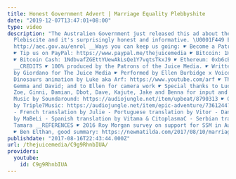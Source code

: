 ```yaml
---
title: Honest Government Advert | Marriage Equality Plebbyshite
date: "2019-12-07T13:47:01+08:00"
type: video
description: "The Australien Government just released this ad about the Marriage Equality
  Plebiscite and it's surprisingly honest and informative. \U0001F449 Enrol for Equality:
  http://aec.gov.au/enrol __Ways you can keep us going: ☛ Become a Patron: https://www.patreon.com/TheJuiceMedia
  ☛ Tip us on PayPal: https://www.paypal.me/thejuicemedia ☛ Bitcoin: 1HMPK1zFCLopAvNEvR3aehFU1tSvHeWkTS
  ☛ Bitcoin Cash: 1NdbvafZGEttYUewAkLsQe1Y7vqtsTkxJ9 ☛ Ethereum: 0xb6cEC5a9f2b62A422F313C15860849122fA8Bc9f
  __CREDITS ☛ 100% produced by the Patrons of the Juice Media. ☛ Written & created
  by Giordano for The Juice Media ☛ Performed by Ellen Burbidge x Voice by Lucy ☛
  Dinosaurs animation by Luke aka Arf: https://www.youtube.com/arf ☛ Thanks to \"millennials\"
  Gemma and David; and to Ellen for camera work ☛ Special thanks to Lucy, Indy, Heather,
  Zoe, Ginni, Damian, Dbot, Dave, Kajute, Jake and Benna for input and support! ☛
  Music by Soundaround: https://audiojungle.net/item/upbeat/8790313 ☛ Outro music
  by Triple7Music: https://audiojungle.net/item/epic-adventure/7361244?s_rank=3 __TRANSLATIONS
  - French translation by Julie - Portuguese translation by Vitor - Danish translation
  by MaBeLi - Spanish translation by Vitama & CitoplasmaC - Serbian translation by
  Tamara __REFERENCES ☛ 2016 Roy Morgan survey on support for SSM in Australia: http://www.roymorgan.com/findings/6707-australian-views-on-gay-marriage-february-march-2016-201607191635
  ☛ Ben Elthan, good summary: https://newmatilda.com/2017/08/10/marriage-equality-poll-its-vicious-and-cruel-and-thats-why-you-must-vote/?utm_campaign=shareaholic&utm_medium=twitter&utm_source=socialnetwork"
publishdate: "2017-08-16T22:43:44.000Z"
url: /thejuicemedia/C9g9RhnbIUA/
providers:
  youtube:
    id: C9g9RhnbIUA
---
```

